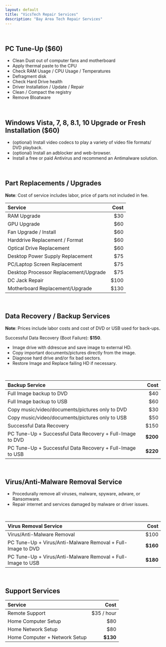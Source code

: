 ```yaml
---
layout: default
title: "VicsTech Repair Services"
description: "Bay Area Tech Repair Services"
---
```


<br />

## PC Tune-Up ($60)

* Clean Dust out of computer fans and motherboard
* Apply thermal paste to the CPU
* Check RAM Usage / CPU Usage / Temperatures
* Defragment disk
* Check Hard Drive health
* Driver Installation / Update / Repair
* Clean / Compact the registry
* Remove Bloatware

<br />

## Windows Vista, 7, 8,  8.1, 10 Upgrade or Fresh Installation ($60)

* (optional) Install video codecs to play a variety of video file formats/ DVD playback.
* (optional) Install an adblocker and web-browser.
* Install a free or paid Antivirus and recommend an Antimalware solution.

<br />

## Part Replacements / Upgrades

**Note**: Cost of service includes labor, price of parts not included in fee.

| Service | Cost  |
| :------ | ----: |
| RAM Upgrade | $30 |
| GPU Upgrade | $60 |
| Fan Upgrade / Install | $60 |
| Harddrive Replacement / Format | $60 |
| Optical Drive Replacement | $60 |
| Desktop Power Supply Replacement | $75 |
| PC/Laptop Screen Replacement | $75 |
| Desktop Processor Replacement/Upgrade | $75 |
| DC Jack Repair | $100 |
| Motherboard Replacement/Upgrade | $130 |

<br />

## Data Recovery / Backup Services 

**Note**: Prices include labor costs and cost of DVD or USB used for back-ups.

Successful Data Recovery (Boot Failure): **$150**.
* Image drive with ddrescue and save image to external HD.
* Copy important documents/pictures directly from the image.
* Diagnose hard drive and/or fix bad sectors.
* Restore Image and Replace failing HD if necessary.

<br />

| Backup Service | Cost  |
| :------------- | ----: |
| Full Image backup to DVD | $40 |
| Full Image backup to USB | $60 |
| Copy music/video/documents/pictures only to DVD | $30 |
| Copy music/video/documents/pictures only to USB | $50 | 
| Successful Data Recovery | $150 |
| PC Tune-Up + Successful Data Recovery + Full-Image to DVD | **$200** |
| PC Tune-Up + Successful Data Recovery + Full-Image to USB | **$220** |

<br />

## Virus/Anti-Malware Removal Service 

* Procedurally remove all viruses, malware, spyware, adware, or Ransomware.
* Repair internet and services damaged by malware or driver issues.

<br />

| Virus Removal Service | Cost  |
| :-------------------- | ----: |
| Virus/Anti-Malware Removal | $100 |
| PC Tune-Up + Virus/Anti-Malware Removal + Full-Image to DVD | **$160** |
| PC Tune-Up + Virus/Anti-Malware Removal + Full-Image to USB | **$180** |

<br />

## Support Services

| Service | Cost |
| :------ | ---: |
| Remote Support | $35 / hour |
| Home Computer Setup | $80 |
| Home Network Setup | $80 |
| Home Computer + Network Setup | **$130** |

<br />
